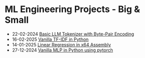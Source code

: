 # ML Engineering Projects - Big & Small 

- 22-02-2024 [Basic LLM Tokenizer with Byte-Pair Encoding](https://github.com/5handilya/MLE/blob/main/tokenizers/bpe/bpe1.py)
- 16-02-2025 [Vanilla TF-IDF in Python](https://github.com/5handilya/MLE/blob/main/tf-idf/tfidf2.py)
- 14-01-2025 [Linear Regression in x64 Assembly](https://github.com/5handilya/MLE/blob/main/linear-regression.asm)
- 27-12-2024 [Vanilla MLP in Python using pytorch](https://github.com/5handilya/MLE/blob/main/mnist-mlp-vanilla.py)
